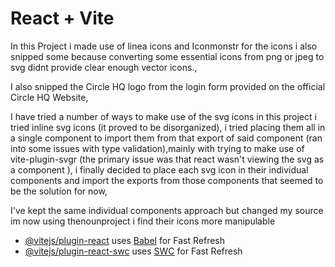 # React + Vite

In this Project i made use of linea icons and Iconmonstr for the icons i also snipped some because converting some essential icons from png or jpeg to svg didnt provide clear enough vector icons.,

I also snipped the Circle HQ logo from the login form provided on the official Circle HQ Website,

I have tried a number of ways to make use of the svg icons in this project i tried inline svg icons (it proved to be disorganized),
i tried placing them all in a single component to import them from that export of said component (ran into some issues with type validation),mainly with trying to make use of vite-plugin-svgr (the primary issue was that react wasn't viewing the svg as a component ), i finally decided to place each svg icon in their individual components and import the exports from those components
that seemed to be the solution for now,

I've kept the same individual components approach but changed my source im now using thenounproject i find their icons more manipulable



- [@vitejs/plugin-react](https://github.com/vitejs/vite-plugin-react/blob/main/packages/plugin-react/README.md) uses [Babel](https://babeljs.io/) for Fast Refresh
- [@vitejs/plugin-react-swc](https://github.com/vitejs/vite-plugin-react-swc) uses [SWC](https://swc.rs/) for Fast Refresh
